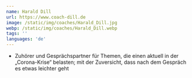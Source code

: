 ```yaml
---
name: Harald Dill
url: https://www.coach-dill.de
image: /static/img/coaches/Harald_Dill.jpg
webp: /static/img/coaches/Harald_Dill.webp
tags: ''
languages: 'de'
---
```


<ul><li>Zuhörer und Gesprächspartner für Themen, die einen aktuell in der „Corona-Krise“ belasten; mit der Zuversicht, dass nach dem Gespräch es etwas leichter geht</li></ul>